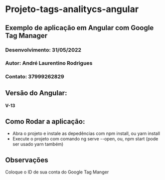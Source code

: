 # Projeto-tags-analitycs-angular

## Exemplo de aplicação em Angular com Google Tag Manager

### Desenvolvimento: 31/05/2022

### Autor: André Laurentino Rodrigues

### Contato: 37999262829

## Versão do Angular:

#### V-13

## Como Rodar a aplicação:

- Abra o projeto e instale as depedências com npm install, ou yarn install
- Execute o projeto com comando ng serve --open, ou, npm start (pode ser usado yarn também)

## Observações

Coloque o ID de sua conta do Google Tag Manger
